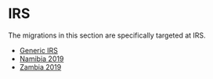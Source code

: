 # IRS

The migrations in this section are specifically targeted at IRS.

- [Generic IRS](1-generic/README.md)
- [Namibia 2019](3-Namibia-2019/README.md)
- [Zambia 2019](2-Zambia-2019/README.md)
